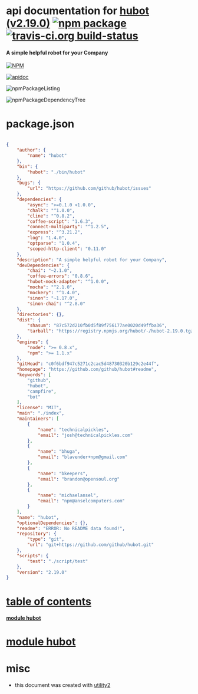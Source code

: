 # api documentation for  [hubot (v2.19.0)](https://github.com/github/hubot#readme)  [![npm package](https://img.shields.io/npm/v/npmdoc-hubot.svg?style=flat-square)](https://www.npmjs.org/package/npmdoc-hubot) [![travis-ci.org build-status](https://api.travis-ci.org/npmdoc/node-npmdoc-hubot.svg)](https://travis-ci.org/npmdoc/node-npmdoc-hubot)
#### A simple helpful robot for your Company

[![NPM](https://nodei.co/npm/hubot.png?downloads=true)](https://www.npmjs.com/package/hubot)

[![apidoc](https://npmdoc.github.io/node-npmdoc-hubot/build/screenCapture.buildNpmdoc.browser._2Fhome_2Ftravis_2Fbuild_2Fnpmdoc_2Fnode-npmdoc-hubot_2Ftmp_2Fbuild_2Fapidoc.html.png)](https://npmdoc.github.io/node-npmdoc-hubot/build..beta..travis-ci.org/apidoc.html)

![npmPackageListing](https://npmdoc.github.io/node-npmdoc-hubot/build/screenCapture.npmPackageListing.svg)

![npmPackageDependencyTree](https://npmdoc.github.io/node-npmdoc-hubot/build/screenCapture.npmPackageDependencyTree.svg)



# package.json

```json

{
    "author": {
        "name": "hubot"
    },
    "bin": {
        "hubot": "./bin/hubot"
    },
    "bugs": {
        "url": "https://github.com/github/hubot/issues"
    },
    "dependencies": {
        "async": ">=0.1.0 <1.0.0",
        "chalk": "^1.0.0",
        "cline": "^0.8.2",
        "coffee-script": "1.6.3",
        "connect-multiparty": "^1.2.5",
        "express": "^3.21.2",
        "log": "1.4.0",
        "optparse": "1.0.4",
        "scoped-http-client": "0.11.0"
    },
    "description": "A simple helpful robot for your Company",
    "devDependencies": {
        "chai": "~2.1.0",
        "coffee-errors": "0.8.6",
        "hubot-mock-adapter": "^1.0.0",
        "mocha": "^2.1.0",
        "mockery": "^1.4.0",
        "sinon": "~1.17.0",
        "sinon-chai": "^2.8.0"
    },
    "directories": {},
    "dist": {
        "shasum": "87c572d210fb0d5f89f756177ae0020d49ffba36",
        "tarball": "https://registry.npmjs.org/hubot/-/hubot-2.19.0.tgz"
    },
    "engines": {
        "node": ">= 0.8.x",
        "npm": ">= 1.1.x"
    },
    "gitHead": "c0f6bdf947c5271c2cac5d48730320b129c2e44f",
    "homepage": "https://github.com/github/hubot#readme",
    "keywords": [
        "github",
        "hubot",
        "campfire",
        "bot"
    ],
    "license": "MIT",
    "main": "./index",
    "maintainers": [
        {
            "name": "technicalpickles",
            "email": "josh@technicalpickles.com"
        },
        {
            "name": "bhuga",
            "email": "blavender+npm@gmail.com"
        },
        {
            "name": "bkeepers",
            "email": "brandon@opensoul.org"
        },
        {
            "name": "michaelansel",
            "email": "npm@anselcomputers.com"
        }
    ],
    "name": "hubot",
    "optionalDependencies": {},
    "readme": "ERROR: No README data found!",
    "repository": {
        "type": "git",
        "url": "git+https://github.com/github/hubot.git"
    },
    "scripts": {
        "test": "./script/test"
    },
    "version": "2.19.0"
}
```



# <a name="apidoc.tableOfContents"></a>[table of contents](#apidoc.tableOfContents)

#### [module hubot](#apidoc.module.hubot)



# <a name="apidoc.module.hubot"></a>[module hubot](#apidoc.module.hubot)



# misc
- this document was created with [utility2](https://github.com/kaizhu256/node-utility2)
